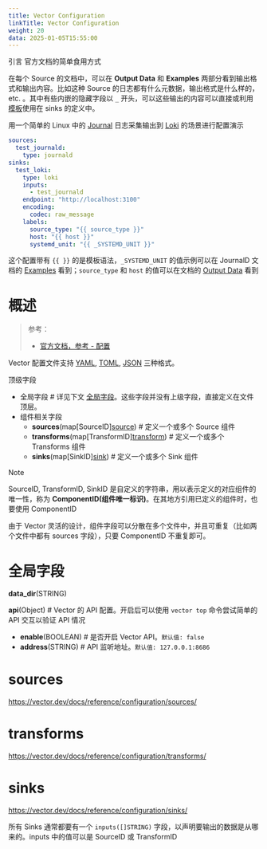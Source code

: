 ```yaml
---
title: Vector Configuration
linkTitle: Vector Configuration
weight: 20
data: 2025-01-05T15:55:00
---
```


引言 官方文档的简单食用方式

在每个 Source 的文档中，可以在 **Output Data** 和 **Examples** 两部分看到输出格式和输出内容。比如这种 Source 的日志都有什么元数据，输出格式是什么样的，etc. 。其中有些内嵌的隐藏字段以 `_` 开头，可以这些输出的内容可以直接或利用[模板](https://vector.dev/docs/reference/configuration/template-syntax/)使用在 sinks 的定义中。

用一个简单的 Linux 中的 [Journal](docs/6.可观测性/Logs/Journal.md) 日志采集输出到 [Loki](docs/6.可观测性/Logs/Loki/Loki.md) 的场景进行配置演示

```yaml
sources:
  test_journald:
    type: journald
sinks:
  test_loki:
    type: loki
    inputs:
      - test_journald
    endpoint: "http://localhost:3100"
    encoding:
      codec: raw_message
    labels:
      source_type: "{{ source_type }}"
      host: "{{ host }}"
      systemd_unit: "{{ _SYSTEMD_UNIT }}"
```

这个配置带有 `{{ }}` 的是模板语法，`_SYSTEMD_UNIT` 的值示例可以在 JournalD 文档的 [Examples](https://vector.dev/docs/reference/configuration/sources/journald/#examples) 看到；`source_type` 和 `host` 的值可以在文档的 [Output Data](https://vector.dev/docs/reference/configuration/sources/journald/#output-data) 看到

# 概述

> 参考：
>
> - [官方文档，参考 - 配置](https://vector.dev/docs/reference/configuration/)

Vector 配置文件支持 [YAML](docs/2.编程/无法分类的语言/YAML.md), [TOML](docs/2.编程/无法分类的语言/TOML.md), [JSON](docs/2.编程/无法分类的语言/JSON.md) 三种格式。

顶级字段

- 全局字段 # 详见下文 [全局字段](#全局字段)。这些字段并没有上级字段，直接定义在文件顶层。
- 组件相关字段
  - **sources**(map\[SourceID][source](#sources)) # 定义一个或多个 Source 组件
  - **transforms**(map\[TransformID][transform](#transforms)) # 定义一个或多个 Transforms 组件
  - **sinks**(map\[SinkID][sink](#sinks)) # 定义一个或多个 Sink 组件

> [!Note]
> SourceID, TransformID, SinkID 是自定义的字符串，用以表示定义的对应组件的唯一性，称为 **ComponentID(组件唯一标识)**。在其地方引用已定义的组件时，也要使用 ComponentID
>
> 由于 Vector 灵活的设计，组件字段可以分散在多个文件中，并且可重复（比如两个文件中都有 sources 字段），只要 ComponentID 不重复即可。

# 全局字段

**data_dir**(STRING)

**api**(Object) # Vector 的 API 配置。开启后可以使用 `vector top` 命令尝试简单的 API 交互以验证 API 情况

- **enable**(BOOLEAN) # 是否开启 Vector API。`默认值: false`
- **address**(STRING) # API 监听地址。`默认值: 127.0.0.1:8686`

# sources

https://vector.dev/docs/reference/configuration/sources/

# transforms

https://vector.dev/docs/reference/configuration/transforms/

# sinks

https://vector.dev/docs/reference/configuration/sinks/

所有 Sinks 通常都要有一个 `inputs([]STRING)` 字段，以声明要输出的数据是从哪来的。inputs 中的值可以是 SourceID 或 TransformID

